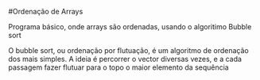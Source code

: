 #Ordenação de Arrays

Programa básico, onde arrays são ordenadas, usando o algoritimo Bubble sort

O bubble sort, ou ordenação por flutuação, é um algoritmo de ordenação dos mais simples. A ideia é percorrer o vector diversas vezes, e a cada passagem fazer flutuar para o topo o maior elemento da sequência

